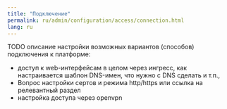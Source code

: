 ```yaml
---
title: "Подключение"
permalink: ru/admin/configuration/access/connection.html
lang: ru
---
```


TODO описание настройки возможных вариантов (способов) подключения к платформе:
- доступ к web-интерфейсам в целом через ингресс, как настраивается шаблон DNS-имен, что нужно с DNS сделать и т.п.,
- Вопрос настройки сертов и режима http/https или ссылка на релевантный раздел
- настройка доступа через openvpn

